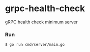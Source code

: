 # grpc-health-check

gRPC health check minimum server

### Run

```sh
$ go run cmd/server/main.go
```
